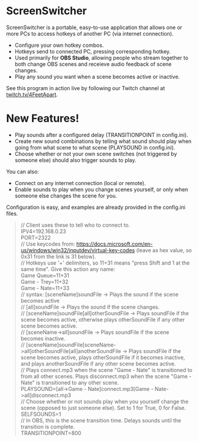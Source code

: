 # ScreenSwitcher

ScreenSwitcher is a portable, easy-to-use application that allows one or more PCs to access hotkeys of another PC (via internet connection).

  - Configure your own hotkey combos.
  - Hotkeys send to connected PC, pressing corresponding hotkey.
  - Used primarily for **OBS Studio**, allowing people who stream together to both change OBS scenes and receieve audio feedback of scene changes.
  - Play any sound you want when a scene becomes active or inactive.

See this program in action live by following our Twitch channel at [twitch.tv/4FeetApart](https://www.twitch.tv/4feetapart).

# New Features!

  - Play sounds after a configured delay (TRANSITIONPOINT in config.ini).
  - Create new sound combinations by telling what sound should play when going from what scene to what scene (PLAYSOUND in config.ini).
  - Choose whether or not your own scene switches (not triggered by someone else) should also trigger sounds to play.

You can also:
  - Connect on any internet connection (local or remote).
  - Enable sounds to play when you change scenes yourself, or only when someone else changes the scene for you.

Configuration is easy, and examples are already provided in the config.ini files.

> // Client uses these to tell who to connect to.\
> IPV4=192.168.0.23\
> PORT=2322\
> // Use keycodes from: https://docs.microsoft.com/en-us/windows/win32/inputdev/virtual-key-codes (leave as hex value, so 0x31 from the link is 31 below).\
> // Hotkeys use '+' delimiters, so 11+31 means "press Shift and 1 at the same time". Give this action any name:\
> Game Queue=11+31\
> Game - Trey=11+32\
> Game - Nate=11+33\
> // syntax: [sceneName]soundFile -> Plays the sound if the scene becomes active\
> //         [all]soundFile -> Plays the sound if the scene changes.\
> //         [sceneName]soundFile[all]otherSoundFile -> Plays soundFile if the scene becomes active, otherwise plays otherSoundFile if any other scene becomes active.\
> //         [sceneName->all]soundFile -> Plays soundFile if the scene becomes inactive.\
> //         [sceneName]soundFile[sceneName->all]otherSoundFile[all]anotherSoundFile -> Plays soundFile if the scene becomes active, plays otherSoundFile if it becomes inactive, and plays anotherSoundFile if any other scene becomes active.\
> // Plays connect.mp3 when the scene "Game - Nate" is transitioned to from all other scenes. Plays disconnect.mp3 when the scene "Game - Nate" is transitioned to any other scene.\
> PLAYSOUND=[all->Game - Nate]connect.mp3[Game - Nate->all]disconnect.mp3\
> // Choose whether or not sounds play when you yourself change the scene (opposed to just someone else). Set to 1 for True, 0 for False.\
> SELFSOUNDS=1\
> // In OBS, this is the scene transition time. Delays sounds until the transition is complete.\
> TRANSITIONPOINT=800